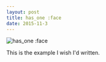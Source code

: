 ```yaml
---
layout: post
title: has_one :face
date: 2015-11-3
---
```


![has_one :face]({{site.github.url}}/images/2015-q4/has_one.gif)

This is the example I wish I'd written.